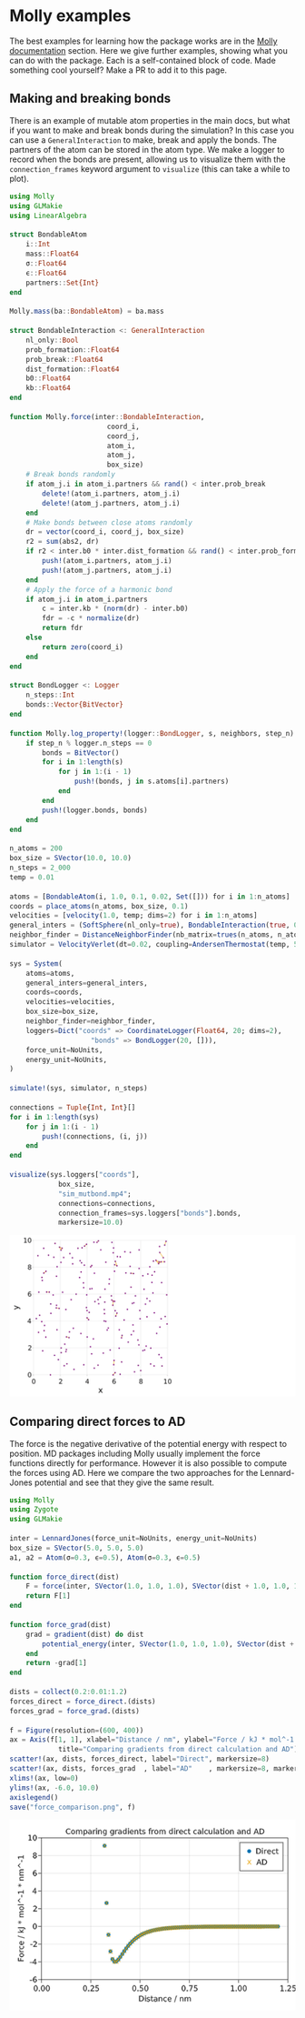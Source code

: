 # Molly examples

The best examples for learning how the package works are in the [Molly documentation](@ref) section.
Here we give further examples, showing what you can do with the package.
Each is a self-contained block of code.
Made something cool yourself?
Make a PR to add it to this page.

## Making and breaking bonds

There is an example of mutable atom properties in the main docs, but what if you want to make and break bonds during the simulation?
In this case you can use a `GeneralInteraction` to make, break and apply the bonds.
The partners of the atom can be stored in the atom type.
We make a logger to record when the bonds are present, allowing us to visualize them with the `connection_frames` keyword argument to `visualize` (this can take a while to plot).
```julia
using Molly
using GLMakie
using LinearAlgebra

struct BondableAtom
    i::Int
    mass::Float64
    σ::Float64
    ϵ::Float64
    partners::Set{Int}
end

Molly.mass(ba::BondableAtom) = ba.mass

struct BondableInteraction <: GeneralInteraction
    nl_only::Bool
    prob_formation::Float64
    prob_break::Float64
    dist_formation::Float64
    b0::Float64
    kb::Float64
end

function Molly.force(inter::BondableInteraction,
                        coord_i,
                        coord_j,
                        atom_i,
                        atom_j,
                        box_size)
    # Break bonds randomly
    if atom_j.i in atom_i.partners && rand() < inter.prob_break
        delete!(atom_i.partners, atom_j.i)
        delete!(atom_j.partners, atom_j.i)
    end
    # Make bonds between close atoms randomly
    dr = vector(coord_i, coord_j, box_size)
    r2 = sum(abs2, dr)
    if r2 < inter.b0 * inter.dist_formation && rand() < inter.prob_formation
        push!(atom_i.partners, atom_j.i)
        push!(atom_j.partners, atom_j.i)
    end
    # Apply the force of a harmonic bond
    if atom_j.i in atom_i.partners
        c = inter.kb * (norm(dr) - inter.b0)
        fdr = -c * normalize(dr)
        return fdr
    else
        return zero(coord_i)
    end
end

struct BondLogger <: Logger
    n_steps::Int
    bonds::Vector{BitVector}
end

function Molly.log_property!(logger::BondLogger, s, neighbors, step_n)
    if step_n % logger.n_steps == 0
        bonds = BitVector()
        for i in 1:length(s)
            for j in 1:(i - 1)
                push!(bonds, j in s.atoms[i].partners)
            end
        end
        push!(logger.bonds, bonds)
    end
end

n_atoms = 200
box_size = SVector(10.0, 10.0)
n_steps = 2_000
temp = 0.01

atoms = [BondableAtom(i, 1.0, 0.1, 0.02, Set([])) for i in 1:n_atoms]
coords = place_atoms(n_atoms, box_size, 0.1)
velocities = [velocity(1.0, temp; dims=2) for i in 1:n_atoms]
general_inters = (SoftSphere(nl_only=true), BondableInteraction(true, 0.1, 0.1, 1.1, 0.1, 2.0))
neighbor_finder = DistanceNeighborFinder(nb_matrix=trues(n_atoms, n_atoms), n_steps=10, dist_cutoff=2.0)
simulator = VelocityVerlet(dt=0.02, coupling=AndersenThermostat(temp, 5.0))

sys = System(
    atoms=atoms,
    general_inters=general_inters,
    coords=coords,
    velocities=velocities,
    box_size=box_size,
    neighbor_finder=neighbor_finder,
    loggers=Dict("coords" => CoordinateLogger(Float64, 20; dims=2),
                    "bonds" => BondLogger(20, [])),
    force_unit=NoUnits,
    energy_unit=NoUnits,
)

simulate!(sys, simulator, n_steps)

connections = Tuple{Int, Int}[]
for i in 1:length(sys)
    for j in 1:(i - 1)
        push!(connections, (i, j))
    end
end

visualize(sys.loggers["coords"],
            box_size,
            "sim_mutbond.mp4";
            connections=connections,
            connection_frames=sys.loggers["bonds"].bonds,
            markersize=10.0)
```
![Mutable bond simulation](images/sim_mutbond.gif)

## Comparing direct forces to AD

The force is the negative derivative of the potential energy with respect to position.
MD packages including Molly usually implement the force functions directly for performance.
However it is also possible to compute the forces using AD.
Here we compare the two approaches for the Lennard-Jones potential and see that they give the same result.
```julia
using Molly
using Zygote
using GLMakie

inter = LennardJones(force_unit=NoUnits, energy_unit=NoUnits)
box_size = SVector(5.0, 5.0, 5.0)
a1, a2 = Atom(σ=0.3, ϵ=0.5), Atom(σ=0.3, ϵ=0.5)

function force_direct(dist)
    F = force(inter, SVector(1.0, 1.0, 1.0), SVector(dist + 1.0, 1.0, 1.0), a1, a2, box_size)
    return F[1]
end

function force_grad(dist)
    grad = gradient(dist) do dist
        potential_energy(inter, SVector(1.0, 1.0, 1.0), SVector(dist + 1.0, 1.0, 1.0), a1, a2, box_size)
    end
    return -grad[1]
end

dists = collect(0.2:0.01:1.2)
forces_direct = force_direct.(dists)
forces_grad = force_grad.(dists)

f = Figure(resolution=(600, 400))
ax = Axis(f[1, 1], xlabel="Distance / nm", ylabel="Force / kJ * mol^-1 * nm^-1",
            title="Comparing gradients from direct calculation and AD")
scatter!(ax, dists, forces_direct, label="Direct", markersize=8)
scatter!(ax, dists, forces_grad  , label="AD"    , markersize=8, marker='x')
xlims!(ax, low=0)
ylims!(ax, -6.0, 10.0)
axislegend()
save("force_comparison.png", f)
```
![Force comparison](images/force_comparison.png)
